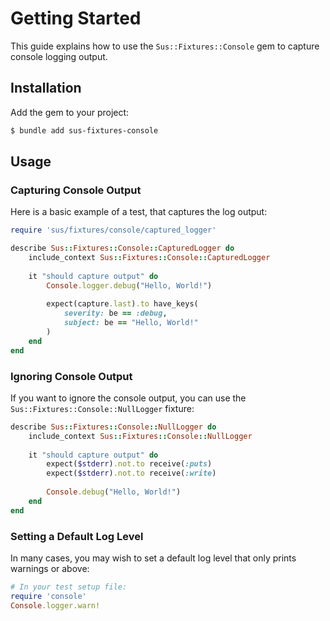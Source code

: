 # Getting Started

This guide explains how to use the `Sus::Fixtures::Console` gem to capture console logging output.

## Installation

Add the gem to your project:

``` bash
$ bundle add sus-fixtures-console
```

## Usage

### Capturing Console Output

Here is a basic example of a test, that captures the log output:

``` ruby
require 'sus/fixtures/console/captured_logger'

describe Sus::Fixtures::Console::CapturedLogger do
	include_context Sus::Fixtures::Console::CapturedLogger
	
	it "should capture output" do
		Console.logger.debug("Hello, World!")
		
		expect(capture.last).to have_keys(
			severity: be == :debug,
			subject: be == "Hello, World!"
		)
	end
end
```

### Ignoring Console Output

If you want to ignore the console output, you can use the `Sus::Fixtures::Console::NullLogger` fixture:

``` ruby
describe Sus::Fixtures::Console::NullLogger do
	include_context Sus::Fixtures::Console::NullLogger
	
	it "should capture output" do
		expect($stderr).not.to receive(:puts)
		expect($stderr).not.to receive(:write)
		
		Console.debug("Hello, World!")
	end
end
```

### Setting a Default Log Level

In many cases, you may wish to set a default log level that only prints warnings or above:

``` ruby
# In your test setup file:
require 'console'
Console.logger.warn!
```
